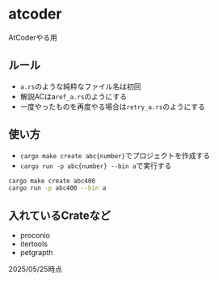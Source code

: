 # atcoder
AtCoderやる用

## ルール
* `a.rs`のような純粋なファイル名は初回
* 解説ACはa`ref_a.rs`のようにする
* 一度やったものを再度やる場合は`retry_a.rs`のようにする

## 使い方
* `cargo make create abc{number}`でプロジェクトを作成する
* `cargo run -p abc{number} --bin a`で実行する

```bash
cargo make create abc400
cargo run -p abc400 --bin a
```

## 入れているCrateなど
* proconio
* itertools
* petgrapth

2025/05/25時点
